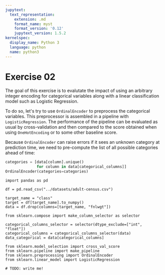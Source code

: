 ```yaml
---
jupytext:
  text_representation:
    extension: .md
    format_name: myst
    format_version: '0.12'
    jupytext_version: 1.5.2
kernelspec:
  display_name: Python 3
  language: python
  name: python3
---
```


# Exercise 02

The goal of this exercise is to evalutate the impact of using an arbitrary
integer encoding for categorical variables along with a linear
classification model such as Logistic Regression.

To do so, let's try to use `OrdinalEncoder` to preprocess the categorical
variables. This preprocessor is assembled in a pipeline with
`LogisticRegression`. The performance of the pipeline can be evaluated as
usual by cross-validation and then compared to the score obtained when using
`OneHotEncoding` or to some other baseline score.

Because `OrdinalEncoder` can raise errors if it sees an unknown category at
prediction time, we need to pre-compute the list of all possible categories
ahead of time:

```python
categories = [data[column].unique()
              for column in data[categorical_columns]]
OrdinalEncoder(categories=categories)
```

```{code-cell}
import pandas as pd

df = pd.read_csv("../datasets/adult-census.csv")
```

```{code-cell}
target_name = "class"
target = df[target_name].to_numpy()
data = df.drop(columns=[target_name, "fnlwgt"])
```

```{code-cell}
from sklearn.compose import make_column_selector as selector

categorical_columns_selector = selector(dtype_exclude=["int", "float"])
categorical_columns = categorical_columns_selector(data)
data_categorical = data[categorical_columns]
```

```{code-cell}
from sklearn.model_selection import cross_val_score
from sklearn.pipeline import make_pipeline
from sklearn.preprocessing import OrdinalEncoder
from sklearn.linear_model import LogisticRegression

# TODO: write me!
```
